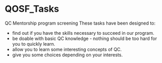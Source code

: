 # QOSF_Tasks
QC Mentorship program screening 
These tasks have been designed to:
- find out if you have the skills necessary to succeed in our program.
- be doable with basic QC knowledge - nothing should be too hard for you to quickly learn.
- allow you to learn some interesting concepts of QC.
- give you some choices depending on your interests.

